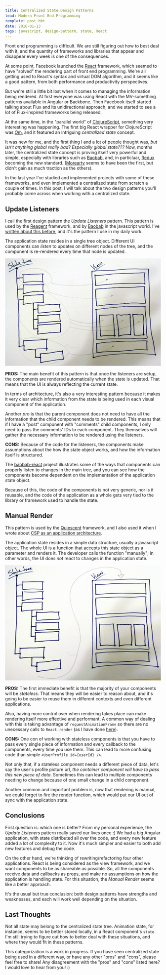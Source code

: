 ```yaml
---
title: Centralized State Design Patterns
lead: Modern Front End Programming
template: post.hbt
date: 2016-01-13
tags: javascript, design-pattern, state, React
---
```


Front end programming is difficult. We are still figuring out how to best deal with it, and the quantity of frameworks and libraries that appear and disappear every week is one of the consequences.

At some point, Facebook launched the [React](https://facebook.github.io/react/) framework, which seemed to have "solved" the rendering part of front end programming. We're all getting used to React's syntax and virtual DOM algorithm, and it seems like a good pattern, from both performance and productivity perspectives.

But we're still a little bit lost when it comes to managing the information being rendered. At first everyone was using React with the MV-something patterns available in Angular or Backbone. Then Facebook itself started talking about Flux and its unidirectional approach, and we started to see a lot of Flux-inspired frameworks being released.

At the same time, in the "parallel world" of [ClojureScript](https://github.com/clojure/clojurescript), something very interesting was happening. The first big React wrapper for ClojureScript was [Om](https://github.com/omcljs/om), and it featured an intriguing *centralized state* concept.

It was new for me, and the first thing I and a lot of people thought was, *but isn't anything global really bad? Especially global state???* Now, months later, the centralized state concept is proving itself very powerful and simple, especially with libraries such as [Baobab](https://github.com/Yomguithereal/baobab), and, in particluar, [Redux](http://rackt.org/redux/) becoming the new standard. ([Morearty](https://github.com/moreartyjs/moreartyjs) seems to have been the first, but didn't gain as much traction as the others).

In the last year I've studied and implemented projects with some of these frameworks, and even implemented a centralized state from scratch a couple of times. In this post, I will talk about the two design patterns you'll probably come across when working with a centralized state.

## Update Listeners

I call the first design pattern the *Update Listeners* pattern. This pattern is used by the [Reagent](https://reagent-project.github.io/) framework, and by [Baobab](https://github.com/Yomguithereal/baobab) in the javascript world. I've [written about this before](http://lucasmreis.github.io/blog/a-more-functional-approach-to-angular/), and it's the pattern I use in my daily work.

The application state resides in a single tree object. Different UI components can *listen* to updates on different nodes of the tree, and the component is re-rendered every time that node is updated.

![Update Listeners Illustration](../assets/update-listeners.jpg)

**PROS:** The main benefit of this pattern is that once the listeners are setup, the components are rendered automatically when the state is updated. That means that the UI is always reflecting the current state.

In terms of architecture, it's also a very interesting pattern because it makes it very clear which information from the state is being used in each visual component of the application.

Another *pro* is that the parent component does not need to have all the information that the child component needs to be rendered. This means that if I have a "post" component with "comments" child components, I only need to pass the comments' IDs to each component. They themselves will gather the necessary information to be rendered using the listeners.

**CONS:** Because of the code for the listeners, the components make assumptions about the how the state object works, and how the information itself is structured.

The [baobab-react](https://github.com/Yomguithereal/baobab-react) project illustrates some of the ways that components can properly listen to changes in the main tree, and you can see how the components become dependent on the implementation of the application state object.

Because of this, the code of the components is not very generic, nor is it reusable, and the code of the application as a whole gets very tied to the library or framework used to handle the state.

## Manual Render

This pattern is used by the [Quiescent](https://github.com/levand/quiescent) framework, and I also used it when I wrote about [CSP as an application architecture](http://lucasmreis.github.io/blog/using-csp-as-application-architecture/).

The application state resides in a simple data structure, usually a javascript object. The whole UI is a function that accepts this state object as a parameter and renders it. The developer calls the function "manually"; in other words, the UI does *not* react to changes in the application state.

![Manual Render Illustration](../assets/manual-render.jpg)

**PROS:** The first immediate benefit is that the majority of your components will be *stateless*. That means they will be easier to reason about, and it's going to be easier to reuse them in different contexts and even different applications.

Also, having more control over when rendering takes place can make rendering itself more effective and performant. A common way of dealing with this is taking advantage of `requestAnimationFrame` so there are no unecessary calls to `React.render` (as I have done [here](http://lucasmreis.github.io/blog/using-csp-as-application-architecture/)).

**CONS:** One con of working with stateless components is that you have to pass every single piece of information and every callback to the components, every time you use them. This can lead to more confusing code than simple `<UserProfile id={userId} />`.

Not only that, if a stateless component needs a different piece of data, let's say the user's profile picture url, *the container component will have to pass this new piece of data*. Sometimes this can lead to multiple components needing to change because of one small change in a child component.

Another common and important problem is, now that rendering is manual, we could forget to fire the render function, which would put our UI out of sync with the application state.

## Conclusions

First question is: which one is better? From my personal experience, the *Update Listeners* pattern really saved our lives once :) We had a big Angular application, with state distributed all over the code, and every new feature added a lot of complexity to it. Now it's much simpler and easier to both add new features and debug the code.

On the other hand, we're thinking of rewriting/refactoring four other applications. React is being considered as the view framework, and we want components to be as shareable as possible. So, all the components receive data and callbacks as props, and make no assumptions on how the application is handling state. For this situation, the *Manual Render* seems like a better approach.

It's the usual but true conclusion: both design patterns have strengths and weaknesses, and each will work well depending on the situation.

## Last Thoughts

Not all state may belong to the centralized state tree. Animation state, for instance, seems to be better stored locally, in a React component's `state`. I'm still trying to figure out how to better deal with these situations, and where they would fit in these patterns.

This categorization is a work in progress. If you have seen centralized state being used in a different way, or have any other "pros" and "cons", please feel free to share! Any disagreement with the "pros" and "cons" listed here? I would love to hear from you! :)